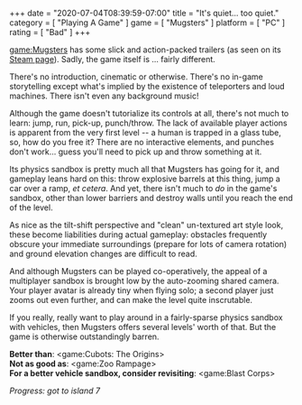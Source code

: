 +++
date = "2020-07-04T08:39:59-07:00"
title = "It's quiet... too quiet."
category = [ "Playing A Game" ]
game = [ "Mugsters" ]
platform = [ "PC" ]
rating = [ "Bad" ]
+++

<game:Mugsters> has some slick and action-packed trailers (as seen on its <a href="https://store.steampowered.com/app/712180/Mugsters/">Steam page</a>).  Sadly, the game itself is ... fairly different.

There's no introduction, cinematic or otherwise.  There's no in-game storytelling except what's implied by the existence of teleporters and loud machines.  There isn't even any background music!

Although the game doesn't tutorialize its controls at all, there's not much to learn: jump, run, pick-up, punch/throw.  The lack of available player actions is apparent from the very first level -- a human is trapped in a glass tube, so, how do you free it?  There are no interactive elements, and punches don't work... guess you'll need to pick up and throw something at it.

Its physics sandbox is pretty much all that Mugsters has going for it, and gameplay leans hard on this: throw explosive barrels at this thing, jump a car over a ramp, <i>et cetera</i>.  And yet, there isn't much to <i>do</i> in the game's sandbox, other than lower barriers and destroy walls until you reach the end of the level.

As nice as the tilt-shift perspective and "clean" un-textured art style look, these become liabilities during actual gameplay: obstacles frequently obscure your immediate surroundings (prepare for lots of camera rotation) and ground elevation changes are difficult to read.

And although Mugsters can be played co-operatively, the appeal of a multiplayer sandbox is brought low by the auto-zooming shared camera.  Your player avatar is already tiny when flying solo; a second player just zooms out even further, and can make the level quite inscrutable.

If you really, really want to play around in a fairly-sparse physics sandbox with vehicles, then Mugsters offers several levels' worth of that.  But the game is otherwise outstandingly barren.

<b>Better than</b>: <game:Cubots: The Origins>  
<b>Not as good as</b>: <game:Zoo Rampage>  
<b>For a better vehicle sandbox, consider revisiting</b>: <game:Blast Corps>

<i>Progress: got to island 7</i>
